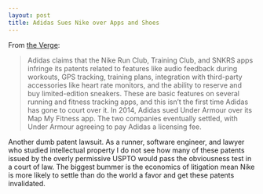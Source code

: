 ```yaml
---
layout: post
title: Adidas Sues Nike over Apps and Shoes
---
```

From [the Verge](https://www.theverge.com/2022/6/14/23167306/adidas-sues-nike-adapt-sneakers-running-apps):
> Adidas claims that the Nike Run Club, Training Club, and SNKRS apps infringe its patents related to features like audio feedback during workouts, GPS tracking, training plans, integration with third-party accessories like heart rate monitors, and the ability to reserve and buy limited-edition sneakers. These are basic features on several running and fitness tracking apps, and this isn’t the first time Adidas has gone to court over it. In 2014, Adidas sued Under Armour over its Map My Fitness app. The two companies eventually settled, with Under Armour agreeing to pay Adidas a licensing fee.

Another dumb patent lawsuit. As a runner, software engineer, and lawyer who studied intellectual property I do not see how many of these patents issued by the overly permissive USPTO would pass the obviousness test in a court of law. The biggest bummer is the economics of litigation mean Nike is more likely to settle than do the world a favor and get these patents invalidated. 